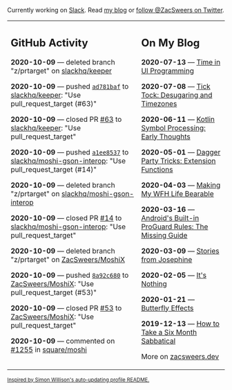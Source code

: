 Currently working on [Slack](https://slack.com/). Read [my blog](https://zacsweers.dev/) or [follow @ZacSweers on Twitter](https://twitter.com/ZacSweers).

<table><tr><td valign="top" width="60%">

## GitHub Activity
<!-- githubActivity starts -->
**2020-10-09** — deleted branch "z/prtarget" on [slackhq/keeper](https://api.github.com/repos/slackhq/keeper)

**2020-10-09** — pushed [`ad781baf`](https://github.com/slackhq/keeper/commit/ad781baf48c65f8fb69133374dca361af4608f14) to [slackhq/keeper](https://api.github.com/repos/slackhq/keeper): "Use pull_request_target (#63)"

**2020-10-09** — closed PR [#63](https://api.github.com/repos/slackhq/keeper/pulls/63) to [slackhq/keeper](https://api.github.com/repos/slackhq/keeper): "Use pull_request_target"

**2020-10-09** — pushed [`a1ee8537`](https://github.com/slackhq/moshi-gson-interop/commit/a1ee85371a3278ca66b17a88042eb7321ef177c2) to [slackhq/moshi-gson-interop](https://api.github.com/repos/slackhq/moshi-gson-interop): "Use pull_request_target (#14)"

**2020-10-09** — deleted branch "z/prtarget" on [slackhq/moshi-gson-interop](https://api.github.com/repos/slackhq/moshi-gson-interop)

**2020-10-09** — closed PR [#14](https://api.github.com/repos/slackhq/moshi-gson-interop/pulls/14) to [slackhq/moshi-gson-interop](https://api.github.com/repos/slackhq/moshi-gson-interop): "Use pull_request_target"

**2020-10-09** — deleted branch "z/prtarget" on [ZacSweers/MoshiX](https://api.github.com/repos/ZacSweers/MoshiX)

**2020-10-09** — pushed [`8a92c680`](https://github.com/ZacSweers/MoshiX/commit/8a92c680bb2a0640d33cd668866b5059cf997ca0) to [ZacSweers/MoshiX](https://api.github.com/repos/ZacSweers/MoshiX): "Use pull_request_target (#53)"

**2020-10-09** — closed PR [#53](https://api.github.com/repos/ZacSweers/MoshiX/pulls/53) to [ZacSweers/MoshiX](https://api.github.com/repos/ZacSweers/MoshiX): "Use pull_request_target"

**2020-10-09** — commented on [#1255](https://github.com/square/moshi/pull/1255#issuecomment-706345459) in [square/moshi](https://api.github.com/repos/square/moshi)
<!-- githubActivity ends -->
</td><td valign="top" width="40%">

## On My Blog
<!-- blog starts -->
**2020-07-13** — [Time in UI Programming](https://www.zacsweers.dev/time-in-ui/)

**2020-07-08** — [Tick Tock: Desugaring and Timezones](https://www.zacsweers.dev/ticktock-desugaring-timezones/)

**2020-06-11** — [Kotlin Symbol Processing: Early Thoughts](https://www.zacsweers.dev/kotlin-symbol-processor-early-thoughts/)

**2020-05-01** — [Dagger Party Tricks: Extension Functions](https://www.zacsweers.dev/dagger-party-tricks-extension-functions/)

**2020-04-03** — [Making My WFH Life Bearable](https://www.zacsweers.dev/making-wfh-life-bearable/)

**2020-03-16** — [Android's Built-in ProGuard Rules: The Missing Guide](https://www.zacsweers.dev/android-proguard-rules/)

**2020-03-09** — [Stories from Josephine](https://www.zacsweers.dev/stories-from-josephine/)

**2020-02-05** — [It's Nothing](https://www.zacsweers.dev/its-nothing/)

**2020-01-21** — [Butterfly Effects](https://www.zacsweers.dev/butterfly-effects/)

**2019-12-13** — [How to Take a Six Month Sabbatical](https://www.zacsweers.dev/how-to-take-a-six-month-sabbatical/)
<!-- blog ends -->
More on [zacsweers.dev](https://zacsweers.dev/)
</td></tr></table>

<sub><a href="https://simonwillison.net/2020/Jul/10/self-updating-profile-readme/">Inspired by Simon Willison's auto-updating profile README.</a></sub>